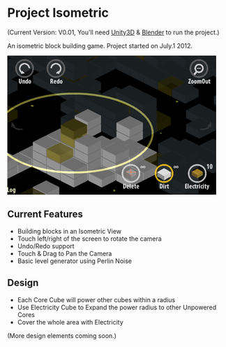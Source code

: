 # Project Isometric

(Current Version: V0.01, You'll need [Unity3D](http://unity3d.com/unity/download/) & [Blender](http://www.blender.org/download/get-blender/) to run the project.)

An isometric block building game. Project started on July.1 2012.

![Screenshot](https://github.com/Lizdo/Project-Isometric/blob/master/Screenshot/Screenshot.png?raw=true)

## Current Features
- Building blocks in an Isometric View
- Touch left/right of the screen to rotate the camera
- Undo/Redo support
- Touch & Drag to Pan the Camera
- Basic level generator using Perlin Noise

## Design
- Each Core Cube will power other cubes within a radius
- Use Electricity Cube to Expand the power radius to other Unpowered Cores
- Cover the whole area with Electricity

(More design elements coming soon.)

